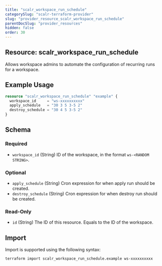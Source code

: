```yaml
---
title: "scalr_workspace_run_schedule"
categorySlug: "scalr-terraform-provider"
slug: "provider_resource_scalr_workspace_run_schedule"
parentDocSlug: "provider_resources"
hidden: false
order: 30
---
```

## Resource: scalr_workspace_run_schedule

Allows workspace admins to automate the configuration of recurring runs for a workspace.

## Example Usage

```terraform
resource "scalr_workspace_run_schedule" "example" {
  workspace_id     = "ws-xxxxxxxxxx"
  apply_schedule   = "30 3 5 3-5 2"
  destroy_schedule = "30 4 5 3-5 2"
}
```

<!-- schema generated by tfplugindocs -->
## Schema

### Required

- `workspace_id` (String) ID of the workspace, in the format `ws-<RANDOM STRING>`.

### Optional

- `apply_schedule` (String) Cron expression for when apply run should be created.
- `destroy_schedule` (String) Cron expression for when destroy run should be created.

### Read-Only

- `id` (String) The ID of this resource. Equals to the ID of the workspace.

## Import

Import is supported using the following syntax:

```shell
terraform import scalr_workspace_run_schedule.example ws-xxxxxxxxxx
```
